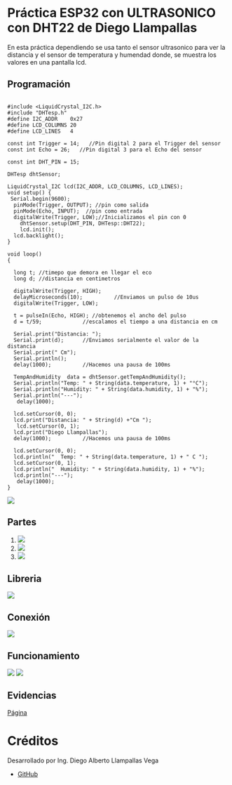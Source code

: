 # Práctica ESP32 con ULTRASONICO con DHT22 de Diego Llampallas

En esta práctica dependiendo se usa tanto el sensor ultrasonico para ver la distancia y el sensor de temperatura y humendad donde, se muestra los valores en una pantalla lcd.

## Programación

```

#include <LiquidCrystal_I2C.h>
#include "DHTesp.h"
#define I2C_ADDR    0x27
#define LCD_COLUMNS 20
#define LCD_LINES   4

const int Trigger = 14;   //Pin digital 2 para el Trigger del sensor
const int Echo = 26;   //Pin digital 3 para el Echo del sensor

const int DHT_PIN = 15;

DHTesp dhtSensor;

LiquidCrystal_I2C lcd(I2C_ADDR, LCD_COLUMNS, LCD_LINES);
void setup() {
 Serial.begin(9600);
  pinMode(Trigger, OUTPUT); //pin como salida
  pinMode(Echo, INPUT);  //pin como entrada
  digitalWrite(Trigger, LOW);//Inicializamos el pin con 0
    dhtSensor.setup(DHT_PIN, DHTesp::DHT22);
    lcd.init();
  lcd.backlight();
}

void loop()
{

  long t; //timepo que demora en llegar el eco
  long d; //distancia en centimetros

  digitalWrite(Trigger, HIGH);
  delayMicroseconds(10);          //Enviamos un pulso de 10us
  digitalWrite(Trigger, LOW);
  
  t = pulseIn(Echo, HIGH); //obtenemos el ancho del pulso
  d = t/59;             //escalamos el tiempo a una distancia en cm
  
  Serial.print("Distancia: ");
  Serial.print(d);      //Enviamos serialmente el valor de la distancia
  Serial.print(" Cm");
  Serial.println();
  delay(1000);          //Hacemos una pausa de 100ms

  TempAndHumidity  data = dhtSensor.getTempAndHumidity();
  Serial.println("Temp: " + String(data.temperature, 1) + "°C");
  Serial.println("Humidity: " + String(data.humidity, 1) + "%");
  Serial.println("---");
   delay(1000); 

  lcd.setCursor(0, 0);
  lcd.print("Distancia: " + String(d) +"Cm ");
   lcd.setCursor(0, 1);
  lcd.print("Diego Llampallas");
  delay(1000);          //Hacemos una pausa de 100ms
  
  lcd.setCursor(0, 0);
  lcd.println("  Temp: " + String(data.temperature, 1) + " C ");
  lcd.setCursor(0, 1);
  lcd.println("  Humidity: " + String(data.humidity, 1) + "%");
  lcd.println("---");
   delay(1000);  
}

```
![](https://github.com/DiegoLlampallas/ULTRASONICODHT22/blob/main/23.png?raw=true)

## Partes
1. ![](https://github.com/DiegoLlampallas/ULTRASONICODHT22/blob/main/24.png?raw=true)
2. ![](https://github.com/DiegoLlampallas/ULTRASONICODHT22/blob/main/25.png?raw=true)
3. ![](https://github.com/DiegoLlampallas/ULTRASONICODHT22/blob/main/26.png?raw=true)


## Libreria
![](https://github.com/DiegoLlampallas/ULTRASONICODHT22/blob/main/22.png?raw=true)

## Conexión

![](https://github.com/DiegoLlampallas/ULTRASONICODHT22/blob/main/27.png?raw=true)

## Funcionamiento

![](https://github.com/DiegoLlampallas/ULTRASONICODHT22/blob/main/28.png?raw=true)
![](https://github.com/DiegoLlampallas/ULTRASONICODHT22/blob/main/29.png?raw=true)
## Evidencias

[Página](https://wokwi.com/projects/367175632371544065)


# Créditos

Desarrollado por Ing. Diego Alberto Llampallas Vega

- [GitHub](https://github.com/DiegoLlampallas)
